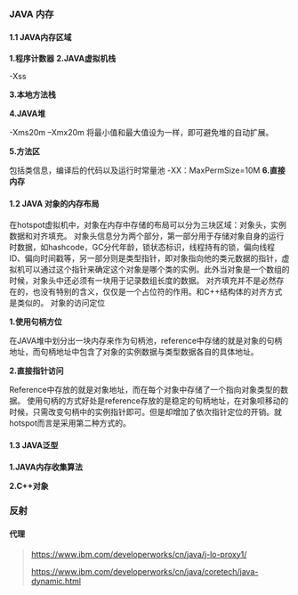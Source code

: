 
### JAVA 内存

#### 1.1 JAVA内存区域

**1.程序计数器**
**2.JAVA虚拟机栈**

-Xss

**3.本地方法栈**

**4.JAVA堆**

-Xms20m –Xmx20m
将最小值和最大值设为一样，即可避免堆的自动扩展。

**5.方法区**

包括类信息，编译后的代码以及运行时常量池
-XX：MaxPermSize=10M
**6.直接内存**

#### 1.2 JAVA 对象的内存布局

在hotspot虚拟机中，对象在内存中存储的布局可以分为三块区域：对象头，实例数据和对齐填充。
对象头信息分为两个部分，第一部分用于存储对象自身的运行时数据，如hashcode，GC分代年龄，锁状态标识，线程持有的锁，偏向线程ID、偏向时间戳等，另一部分则是类型指针，即对象指向他的类元数据的指针，虚拟机可以通过这个指针来确定这个对象是哪个类的实例。此外当对象是一个数组的时候，对象头中还必须有一块用于记录数组长度的数据。
对齐填充并不是必然存在的，也没有特别的含义，仅仅是一个占位符的作用。和C++结构体的对齐方式是类似的。
对象的访问定位

**1.使用句柄方位**

在JAVA堆中划分出一块内存来作为句柄池，reference中存储的就是对象的句柄地址，而句柄地址中包含了对象的实例数据与类型数据各自的具体地址。

**2.直接指针访问**

Reference中存放的就是对象地址，而在每个对象中存储了一个指向对象类型的数据。
使用句柄的方式好处是reference存放的是稳定的句柄地址，在对象呗移动的时候，只需改变句柄中的实例指针即可。但是却增加了依次指针定位的开销。就hotspot而言是采用第二种方式的。



#### 1.3 JAVA泛型

**1.JAVA内存收集算法**

**2.C++对象**





### 反射

#### 代理

> https://www.ibm.com/developerworks/cn/java/j-lo-proxy1/
> 
> https://www.ibm.com/developerworks/cn/java/coretech/java-dynamic.html
